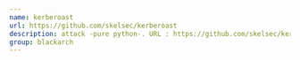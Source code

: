 ```yaml
---
name: kerberoast
url: https://github.com/skelsec/kerberoast
description: attack -pure python-. URL : https://github.com/skelsec/kerberoast Groups : blackarch blackarch-exploitation blackarch-cracker blackarch-windows
group: blackarch
---
```

